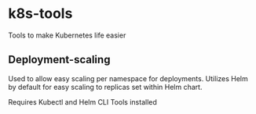 # k8s-tools
Tools to make Kubernetes life easier

## Deployment-scaling
Used to allow easy scaling per namespace for deployments. Utilizes Helm by default for easy scaling to replicas set within Helm chart.

Requires Kubectl and Helm CLI Tools installed